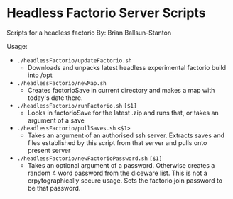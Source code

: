 # Headless Factorio Server Scripts
Scripts for a headless factorio
By: Brian Ballsun-Stanton

Usage:

* `./headlessFactorio/updateFactorio.sh`
	* Downloads and unpacks latest headless experimental factorio build into /opt
* `./headlessFactorio/newMap.sh`
	* Creates factorioSave in current directory and makes a map with today's date there.
* `./headlessFactorio/runFactorio.sh` `[$1]`
	* Looks in factorioSave for the latest .zip and runs that, or takes an argument of a save
* `./headlessFactorio/pullSaves.sh` `<$1>`
	* Takes an argument of an authorised ssh server. Extracts saves and files established by this script from that server and pulls onto present server
* `./headlessFactorio/newFactorioPassword.sh` `[$1]`
	* Takes an optional argument of a password. Otherwise creates a random 4 word password from the diceware list. This is not a crpytographically secure usage. Sets the factorio join password to be that password.


